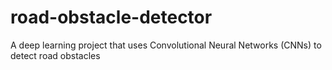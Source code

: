 # road-obstacle-detector
A deep learning project that uses Convolutional Neural Networks (CNNs) to detect road obstacles
